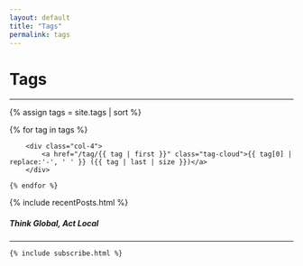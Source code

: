```yaml
---
layout: default
title: "Tags"
permalink: tags
---
```


<h1>Tags</h1>

<hr class="blue1 mb-3 mt-1">

{% assign tags = site.tags | sort %}

<div class="row gr-1 mb-3">
    {% for tag in tags %}

        <div class="col-4">
            <a href="/tag/{{ tag | first }}" class="tag-cloud">{{ tag[0] | replace:'-', ' ' }} ({{ tag | last | size }})</a>
        </div>

    {% endfor %}

</div>

{% include recentPosts.html %}

<!-- TODO: appears in two places index.md as well-->
<h5>Think Global, Act Local</h5>
<hr class="blue1 mb-3 mt-1">

<div class="row">

<!-- <div class="col-lg-6 desktop-only">
<img src="public/SphericalWaveC60.png" class="img-fluid rounded w-50 mx-auto" alt="Responsive image">
</div> -->

  <!-- <div class="col-12 mb-3 d-flex align-items-center align-items-start"> -->
    {% include subscribe.html %}
  <!-- </div> -->
</div>